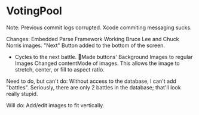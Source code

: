 VotingPool
==========
Note:
Previous commit logs corrupted. Xcode commiting messaging sucks.

Changes:
Embedded Parse Framework
Working Bruce Lee and Chuck Norris images.
"Next" Button added to the bottom of the screen.
- Cycles to the next battle.
Made buttons' Background Images to regular Images
Changed contentMode of images. This allows the image to stretch, center, or fill to aspect ratio.

Need to do, but can't do:
Without access to the database, I can't add "battles".
Seriously, there are only 2 battles in the database; that'll look really stupid.

Will do:
Add/edit images to fit vertically.
